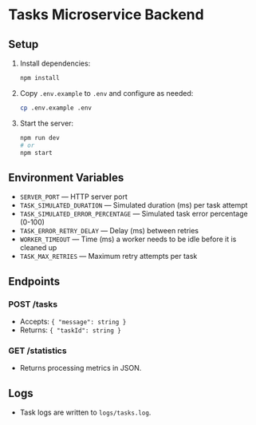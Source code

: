 # Tasks Microservice Backend

## Setup

1. Install dependencies:
   ```bash
   npm install
   ```
2. Copy `.env.example` to `.env` and configure as needed:
   ```bash
   cp .env.example .env
   ```
3. Start the server:
   ```bash
   npm run dev
   # or
   npm start
   ```

## Environment Variables

- `SERVER_PORT` — HTTP server port
- `TASK_SIMULATED_DURATION` — Simulated duration (ms) per task attempt
- `TASK_SIMULATED_ERROR_PERCENTAGE` — Simulated task error percentage (0-100)
- `TASK_ERROR_RETRY_DELAY` — Delay (ms) between retries
- `WORKER_TIMEOUT` — Time (ms) a worker needs to be idle before it is cleaned up
- `TASK_MAX_RETRIES` — Maximum retry attempts per task

## Endpoints

### POST /tasks
- Accepts: `{ "message": string }`
- Returns: `{ "taskId": string }`

### GET /statistics
- Returns processing metrics in JSON.

## Logs
- Task logs are written to `logs/tasks.log`. 